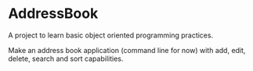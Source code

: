 # AddressBook
A project to learn basic object oriented programming practices.

Make an address book application (command line for now) with add, edit, delete, search and sort capabilities.
